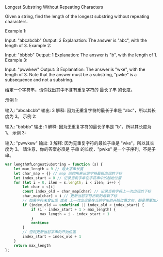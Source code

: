 Longest Substring Without Repeating Characters

Given a string, find the length of the longest substring without repeating characters.

Example 1:

Input: "abcabcbb"
Output: 3 
Explanation: The answer is "abc", with the length of 3. 
Example 2:

Input: "bbbbb"
Output: 1
Explanation: The answer is "b", with the length of 1.
Example 3:

Input: "pwwkew"
Output: 3
Explanation: The answer is "wke", with the length of 3. 
             Note that the answer must be a substring, "pwke" is a subsequence and not a substring.


给定一个字符串，请你找出其中不含有重复字符的 最长子串 的长度。

示例 1:

输入: "abcabcbb"
输出: 3 
解释: 因为无重复字符的最长子串是 "abc"，所以其长度为 3。
示例 2:

输入: "bbbbb"
输出: 1
解释: 因为无重复字符的最长子串是 "b"，所以其长度为 1。
示例 3:

输入: "pwwkew"
输出: 3
解释: 因为无重复字符的最长子串是 "wke"，所以其长度为 3。
     请注意，你的答案必须是 子串 的长度，"pwke" 是一个子序列，不是子串。

```JAVASCRIPT
var lengthOfLongestSubstring = function (s) {
    let max_length = 0 // 最大字串长度
    let char_map = {} // map 结构用来记录字符最新出现的下标
    let index_start = 0 // 记录当前字串在字符串中的起始位置
    for (let i = 0, ilen = s.length; i < ilen; i++) {
        let char = s[i]
        const index_old = char_map[char] // 记录当前字符上一次出现的下标
        char_map[char] = i // 更新当前字符出现的最新下标
        // 如果字符未曾出现 或者 上一次出现是在当前字串的开始位置之前，都是需要加入当前字串，计算长度
        if (index_old == undefined || index_old < index_start) {
            if (i - index_start + 1 > max_length) {
                max_length = i - index_start + 1
            }
            continue
        }
        // 否则更新当前字串的开始位置
        index_start = index_old + 1
    }
    return max_length
};
```